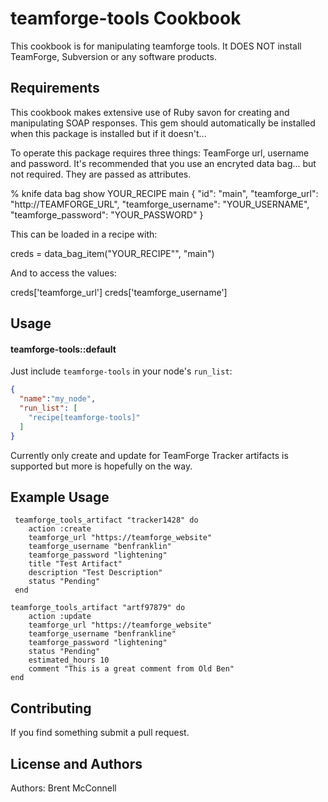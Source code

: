 teamforge-tools Cookbook
========================
This cookbook is for manipulating teamforge tools.  It DOES NOT install TeamForge, Subversion or any software products.


Requirements
------------
This cookbook makes extensive use of Ruby savon for creating and manipulating SOAP responses.  This gem should automatically be installed when this package is installed but if it doesn't...


To operate this package requires three things:  TeamForge url, username and password. It's recommended that you use an encryted data bag... but not required. They are passed as attributes.

% knife data bag show YOUR_RECIPE main
{
	"id": "main",
	"teamforge_url": "http://TEAMFORGE_URL",
	"teamforge_username": "YOUR_USERNAME",
	"teamforge_password": "YOUR_PASSWORD"
}

This can be loaded in a recipe with:

creds = data_bag_item("YOUR_RECIPE"", "main")

And to access the values:

creds['teamforge_url']
creds['teamforge_username']

Usage
-----
#### teamforge-tools::default


Just include `teamforge-tools` in your node's `run_list`:

```json
{
  "name":"my_node",
  "run_list": [
    "recipe[teamforge-tools]"
  ]
}
```

Currently only create and update for TeamForge Tracker artifacts is supported but more is hopefully on the way.

Example Usage
-------------
```     
 teamforge_tools_artifact "tracker1428" do
 	action :create
 	teamforge_url "https://teamforge_website"
 	teamforge_username "benfranklin"
 	teamforge_password "lightening"
 	title "Test Artifact"
 	description "Test Description"
 	status "Pending"
 end

teamforge_tools_artifact "artf97879" do
	action :update 
	teamforge_url "https://teamforge_website"
	teamforge_username "benfrankline"
	teamforge_password "lightening"
	status "Pending"
	estimated_hours 10
	comment "This is a great comment from Old Ben"
end
```

Contributing
------------
If you find something submit a pull request.

License and Authors
-------------------
Authors: Brent McConnell
